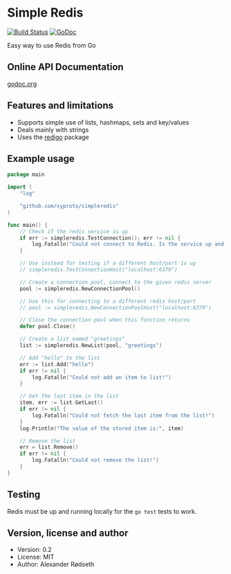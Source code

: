 Simple Redis
============

[![Build Status](https://travis-ci.org/xyproto/simpleredis.svg?branch=master)](https://travis-ci.org/xyproto/simpleredis)
[![GoDoc](https://godoc.org/github.com/xyproto/simpleredis?status.svg)](http://godoc.org/github.com/xyproto/simpleredis)


Easy way to use Redis from Go


Online API Documentation
------------------------

[godoc.org](http://godoc.org/github.com/xyproto/simpleredis)


Features and limitations
------------------------

* Supports simple use of lists, hashmaps, sets and key/values
* Deals mainly with strings
* Uses the [redigo](https://github.com/garyburd/redigo) package


Example usage
-------------

~~~go
package main

import (
	"log"

	"github.com/xyproto/simpleredis"
)

func main() {
	// Check if the redis service is up
	if err := simpleredis.TestConnection(); err != nil {
		log.Fatalln("Could not connect to Redis. Is the service up and running?")
	}

	// Use instead for testing if a different host/port is up
	// simpleredis.TestConnectionHost("localhost:6379")

	// Create a connection pool, connect to the given redis server
	pool := simpleredis.NewConnectionPool()

	// Use this for connecting to a different redis host/port
	// pool := simpleredis.NewConnectionPoolHost("localhost:6379")

	// Close the connection pool when this function returns
	defer pool.Close()

	// Create a list named "greetings"
	list := simpleredis.NewList(pool, "greetings")

	// Add "hello" to the list
	err := list.Add("hello")
	if err != nil {
		log.Fatalln("Could not add an item to list!")
	}

	// Get the last item in the list
	item, err := list.GetLast()
	if err != nil {
		log.Fatalln("Could not fetch the last item from the list!")
	}
	log.Println("The value of the stored item is:", item)

	// Remove the list
	err = list.Remove()
	if err != nil {
		log.Fatalln("Could not remove the list!")
	}
}
~~~

Testing
-------

Redis must be up and running locally for the `go test` tests to work.


Version, license and author
---------------------------

* Version: 0.2
* License: MIT
* Author: Alexander Rødseth


